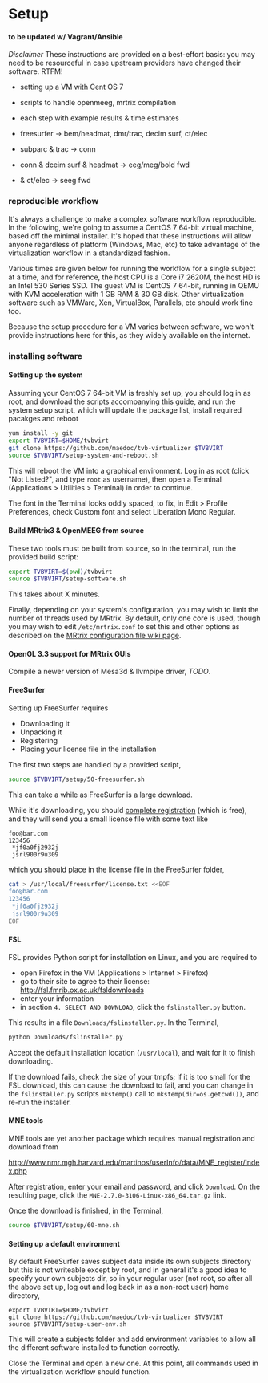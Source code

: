 # Setup

#### to be updated w/ Vagrant/Ansible

_Disclaimer_ These instructions are provided on a best-effort basis: you
may need to be resourceful in case upstream providers have changed their
software. RTFM!

- setting up a VM with Cent OS 7
- scripts to handle openmeeg, mrtrix compilation
- each step with example results & time estimates

- freesurfer -> bem/headmat, dmr/trac, decim surf, ct/elec
- subparc & trac -> conn
- conn & dceim surf & headmat -> eeg/meg/bold fwd
- & ct/elec -> seeg fwd

### reproducible workflow

It's always a challenge to make a complex software workflow reproducible. In the
following, we're going to assume a CentOS 7 64-bit virtual machine, based off the
minimal installer. It's hoped that these instructions will allow anyone regardless
of platform (Windows, Mac, etc) to take advantage of the virtualization workflow
in a standardized fashion.

Various times are given below for running the workflow for a single subject at
a time, and for reference, the host CPU is a Core i7
2620M, the host HD is an Intel 530 Series SSD. The guest VM is CentOS 7 64-bit,
running in QEMU with KVM acceleration with 1 GB RAM & 30 GB disk. Other virtualization
software such as VMWare, Xen, VirtualBox, Parallels, etc should work fine too.

Because the setup procedure for a VM varies between software, we won't provide
instructions here for this, as they widely available on the internet.

### installing software

#### Setting up the system

Assuming your CentOS 7 64-bit VM is freshly set up, you should log
in as root, and download the scripts accompanying this guide, and run
the system setup script, which will update the package list, install required
pacakges and reboot
```bash
yum install -y git
export TVBVIRT=$HOME/tvbvirt
git clone https://github.com/maedoc/tvb-virtualizer $TVBVIRT
source $TVBVIRT/setup-system-and-reboot.sh
```
This will reboot the VM into a graphical environment. Log in as root (click "Not Listed?",
and type `root` as username), then open a Terminal (Applications > Utilities > Terminal)
in order to continue.

The font in the Terminal looks oddly spaced, to fix, in Edit > Profile Preferences,
check Custom font and select Liberation Mono Regular.

#### Build MRtrix3 & OpenMEEG from source

These two tools must be built from source, so in the terminal, run the provided
build script:
```bash
export TVBVIRT=$(pwd)/tvbvirt
source $TVBVIRT/setup-software.sh
```
This takes about X minutes.

Finally, depending on your system's configuration, you may wish to limit
the number of threads used by MRtrix. By default, only one core is used,
though you may wish to edit `/etc/mrtrix.conf` to set this and
other options as described on the
[MRtrix configuration file wiki page](https://github.com/MRtrix3/mrtrix3/wiki/MRtrix-configuration-file).

#### OpenGL 3.3 support for MRtrix GUIs

Compile a newer version of Mesa3d & llvmpipe driver,
_TODO_.

#### FreeSurfer

Setting up FreeSurfer requires
- Downloading it
- Unpacking it
- Registering
- Placing your license file in the installation

The first two steps are handled by a provided script,
```bash
source $TVBVIRT/setup/50-freesurfer.sh
```
This can take a while as FreeSurfer is a large download.

While it's downloading, you should [complete registration](https://surfer.nmr.mgh.harvard.edu/fswiki/Registration)
(which is free), and they will send you a small license file with
some text like
```
foo@bar.com
123456
 *jf0a0fj2932j
 jsrl900r9u309
```
which you should place in the license file in the FreeSurfer folder,
```bash
cat > /usr/local/freesurfer/license.txt <<EOF
foo@bar.com
123456
 *jf0a0fj2932j
 jsrl900r9u309
EOF
```

#### FSL

FSL provides Python script for installation on Linux, and you are required to
- open Firefox in the VM (Applications > Internet > Firefox)
- go to their site to agree to their license: http://fsl.fmrib.ox.ac.uk/fsldownloads
- enter your information
- in section `4. SELECT AND DOWNLOAD`, click the `fslinstaller.py` button.

This results in a file `Downloads/fslinstaller.py`. In the Terminal,
```bash
python Downloads/fslinstaller.py
```
Accept the default installation location (`/usr/local`), and wait for it to finish downloading.

If the download fails, check the size of your tmpfs; if it is too small for the FSL
download, this can cause the download to fail, and you can change in the `fslinstaller.py`
scripts `mkstemp()` call to `mkstemp(dir=os.getcwd())`, and re-run the installer.

#### MNE tools

MNE tools are yet another package which requires manual registration and download from

http://www.nmr.mgh.harvard.edu/martinos/userInfo/data/MNE_register/index.php

After registration, enter your email and password, and click `Download`. On the
resulting page, click the `MNE-2.7.0-3106-Linux-x86_64.tar.gz` link.

Once the download is finished, in the Terminal,

```bash
source $TVBVIRT/setup/60-mne.sh
```

#### Setting up a default environment

By default FreeSurfer saves subject data inside its own subjects directory
but this is not writeable except by root, and in general it's a good
idea to specify your own subjects dir, so in your regular user (not root,
so after all the above set up, log out and log back in as a non-root user)
home directory,
```
export TVBVIRT=$HOME/tvbvirt
git clone https://github.com/maedoc/tvb-virtualizer $TVBVIRT
source $TVBVIRT/setup-user-env.sh
```
This will create a subjects folder and add environment variables to allow
all the different software installed to function correctly.

Close the Terminal and open a new one. At this point, all commands used in the
virtualization workflow should function.

